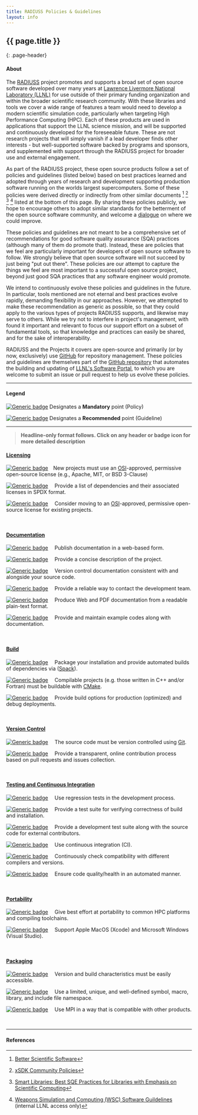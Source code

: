 ```yaml
---
title: RADIUSS Policies & Guidelines
layout: info
---
```


## {{ page.title }}
{: .page-header}

<!--
Prepared by LLNL under Contract DE-AC52-07NA27344.

This document was prepared as an account of work sponsored by an agency of the United States government. Neither the United States government nor Lawrence Livermore National Security, LLC, nor any of their employees makes any warranty, expressed or implied, or assumes any legal liability or responsibility for the accuracy, completeness, or usefulness of any information, apparatus, product, or process disclosed, or represents that its use would not infringe privately owned rights. Reference herein to any specific commercial product, process, or service by trade name, trademark, manufacturer, or otherwise does not necessarily constitute or imply its endorsement, recommendation, or favoring by the United States government or Lawrence Livermore National Security, LLC. The views and opinions of authors expressed herein do not necessarily state or reflect those of the United States government or Lawrence Livermore National Security, LLC, and shall not be used for advertising or product endorsement purposes.

LLNL-TR-781103

IM #975025
-->


#### About

The [RADIUSS](https://hpc.llnl.gov/radiuss) project promotes and supports a broad set of open source
software developed over many years at [Lawrence
Livermore National Laboratory (LLNL)](https://www.llnl.gov) for use
outside of their primary funding organization and within the broader
scientific research community. With these libraries and tools we
cover a wide range of features a team would need to develop a modern
scientific simulation code, particularly when targeting High Performance
Computing (HPC). Each of these products are used in applications that
support the LLNL science mission, and will be supported and
continuously developed for the foreseeable future. These are not
research projects that will simply vanish if a lead
developer finds other interests - but well-supported software backed
by programs and sponsors, and supplemented with support through the RADIUSS
project for broader use and external engagement.

As part of the RADIUSS project, these open source products 
follow a set of policies and guidelines (listed below) based on best
practices learned and adopted through years of research and
development supporting production software running on the
worlds largest supercomputers. Some of these policies were derived
directly or indirectly from other similar documents [^bss] [^xsdk] [^sl]
[^wsc] listed at the
bottom of this page. By sharing these policies publicly, we
hope to encourage others to adopt similar standards for the
betterment of the open source software community, and welcome a
[dialogue](mailto:radiuss-request@llnl.gov) on where we could
improve. 

These policies and guidelines are not meant to be a comprehensive set
of recommendations for good software quality assurance (SQA) practices
(although many of them do promote that). Instead, these are policies
that we feel are particularly important for developers of open source
software to follow. We strongly believe that open source software will
not succeed by just being "put out there". These policies are our
attempt to capture the things we feel are most important to a
successful open source project, beyond just good SQA practices that
any software engineer would promote.

We intend to continuously evolve these policies and guidelines
in the future. In particular, tools mentioned are not eternal and
best practices evolve rapidly, demanding flexibility in our approaches. However, we
attempted to make these recommendation as generic as possible, so that
they could apply to the various types of projects RADIUSS supports,
and likewise may serve to others. While we try not to interfere in project's
management, with found it important and relevant to focus our support
effort on a subset of fundamental tools, so that knowledge and
practices can easily be shared, and for the sake of interoperability.  

RADIUSS and the Projects it covers are open-source and primarily (or
by now, exclusively) use
[GitHub](https://github.com) for repository management. These policies and guidelines are
themselves part of the [GitHub repository](https://github.com/LLNL/llnl.github.io) that automates the
building and updating of [LLNL's Software
Portal](https://software.llnl.gov), to which you are welcome to submit an
issue or pull request to help us evolve these policies.

---

#### Legend
[![Generic badge](https://img.shields.io/badge/M.section-N-blue.svg)]() Designates a __Mandatory__ point (Policy)

[![Generic badge](https://img.shields.io/badge/R.section-N-9cf.svg)]() Designates a __Recommended__ point (Guideline)


---

>**Headline-only format follows. Click on any header or badge icon for more detailed description**

#### [Licensing](/radiuss/policies/licensing/)

[![Generic
badge](https://img.shields.io/badge/M.lic-1-blue.svg)](/radiuss/policies/licensing/)&emsp;New projects must use an [OSI](https://opensource.org/licenses)-approved, permissive open-source license (e.g., Apache, MIT, or BSD 3-Clause)

[![Generic badge](https://img.shields.io/badge/M.lic-2-blue.svg)](/radiuss/policies/licensing/) &emsp;Provide a list of dependencies and their associated licenses in SPDX format.

[![Generic badge](https://img.shields.io/badge/R.lic-3-9cf.svg)](/radiuss/policies/licensing/) &emsp;Consider moving to an [OSI](https://opensource.org/licenses)-approved, permissive open-source license for existing projects.

&nbsp;

#### [Documentation](/radiuss/policies/documentation)

[![Generic badge](https://img.shields.io/badge/M.doc-1-blue.svg)](/radiuss/policies/documentation/) &emsp;Publish documentation in a web-based form.

[![Generic badge](https://img.shields.io/badge/M.doc-2-blue.svg)](/radiuss/policies/documentation/) &emsp;Provide a concise description of the project.

[![Generic badge](https://img.shields.io/badge/M.doc-3-blue.svg)](/radiuss/policies/documentation/) &emsp;Version control documentation consistent with and alongside your source code.

[![Generic badge](https://img.shields.io/badge/M.doc-4-blue.svg)](/radiuss/policies/documentation/) &emsp;Provide a reliable way to contact the development team.

[![Generic badge](https://img.shields.io/badge/R.doc-5-9cf.svg)](/radiuss/policies/documentation/) &emsp;Produce Web and PDF documentation from a readable plain-text format.

[![Generic badge](https://img.shields.io/badge/R.doc-6-9cf.svg)](/radiuss/policies/documentation/) &emsp;Provide and maintain example codes along with documentation.

&nbsp;

#### [Build](/radiuss/policies/build)

[![Generic badge](https://img.shields.io/badge/M.bui-1-blue.svg)](/radiuss/policies/build/) &emsp;Package your installation and provide automated builds of dependencies via ([Spack](https://spack.io/)).

[![Generic badge](https://img.shields.io/badge/R.bui-2-9cf.svg)](/radiuss/policies/build/) &emsp;Compilable projects (e.g. those written in C++ and/or Fortran) must be buildable with [CMake](https://cmake.org). 

[![Generic badge](https://img.shields.io/badge/R.bui-3-9cf.svg)](/radiuss/policies/logging-debugging/) &emsp;Provide build options for production (optimized) and debug deployments.

&nbsp;

#### [Version Control](/radiuss/policies/version-control)

[![Generic badge](https://img.shields.io/badge/M.ver-1-blue.svg)](/radiuss/policies/version-control/) &emsp;The source code must be version controlled using [Git](https://git-scm.com).

[![Generic badge](https://img.shields.io/badge/M.ver-2-blue.svg)](/radiuss/policies/version-control/) &emsp;Provide a transparent, online contribution process based on pull requests and issues collection.

&nbsp;

#### [Testing and Continuous Integration](/radiuss/policies/tests-ci)

[![Generic badge](https://img.shields.io/badge/M.tes-1-blue.svg)](/radiuss/policies/tests-ci/) &emsp;Use regression tests in the development process.

[![Generic badge](https://img.shields.io/badge/M.tes-2-blue.svg)](/radiuss/policies/tests-ci/) &emsp;Provide a test suite for verifying correctness of build and installation.

[![Generic badge](https://img.shields.io/badge/M.tes-3-blue.svg)](/radiuss/policies/tests-ci/) &emsp;Provide a development test suite along with the source code for external contributors.

[![Generic badge](https://img.shields.io/badge/M.tes-4-blue.svg)](/radiuss/policies/tests-ci/) &emsp;Use continuous integration (CI).

[![Generic badge](https://img.shields.io/badge/R.tes-5-9cf.svg)](/radiuss/policies/tests-ci/) &emsp;Continuously check compatibility with different compilers and versions.

[![Generic badge](https://img.shields.io/badge/R.tes-6-9cf.svg)](/radiuss/policies/tests-ci/) &emsp;Ensure code quality/health in an automated manner.

&nbsp;

#### [Portability](/radiuss/policies/portability)

[![Generic badge](https://img.shields.io/badge/M.por-1-blue.svg)](/radiuss/policies/portability/) &emsp;Give best effort at portability to common HPC platforms and compiling toolchains.

[![Generic badge](https://img.shields.io/badge/R.por-2-9cf.svg)](/radiuss/policies/portability/) &emsp;Support Apple MacOS (Xcode) and Microsoft Windows (Visual Studio).

&nbsp;

#### [Packaging](/radiuss/policies/packaging)

[![Generic badge](https://img.shields.io/badge/M.pac-1-blue.svg)](/radiuss/policies/packaging/) &emsp;Version and build characteristics must be easily accessible.

[![Generic badge](https://img.shields.io/badge/M.pac-2-blue.svg)](/radiuss/policies/packaging/) &emsp;Use a limited, unique, and well-defined symbol, macro, library, and include file namespace.

[![Generic badge](https://img.shields.io/badge/M.pac-3-blue.svg)](/radiuss/policies/packaging/) &emsp;Use MPI in a way that is compatible with other products.

&nbsp;

---

#### References

[^bss]: [Better Scientific Software](https://bssw.io)
[^xsdk]: [xSDK Community Policies](https://xsdk.info/policies)
[^sl]: [Smart Libraries: Best SQE Practices for Libraries with Emphasis on Scientific Computing](https://www.osti.gov/biblio/936460)
[^wsc]: [Weapons Simulation and Computing (WSC) Software Guildelines](https://lc.llnl.gov/confluence/display/WSCSOFT/WSC+Software+Guidelines) (internal LLNL access only)
